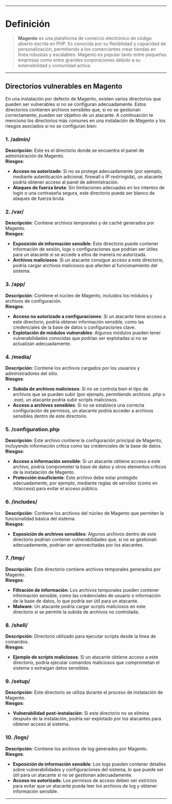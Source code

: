 
---

# Definición

> **Magento** es una plataforma de comercio electrónico de código abierto escrita en PHP. Es conocida por su flexibilidad y capacidad de personalización, permitiendo a los comerciantes crear tiendas en línea robustas y escalables. Magento es popular tanto entre pequeñas empresas como entre grandes corporaciones debido a su extensibilidad y comunidad activa.

---

## Directorios vulnerables en Magento

En una instalación por defecto de Magento, existen varios directorios que pueden ser vulnerables si no se configuran adecuadamente. Estos directorios contienen archivos sensibles que, si no se gestionan correctamente, pueden ser objetivo de un atacante. A continuación te menciono los directorios más comunes en una instalación de Magento y los riesgos asociados si no se configuran bien:

### 1. /admin/
**Descripción**: Este es el directorio donde se encuentra el panel de administración de Magento.  
**Riesgos**:  
- **Acceso no autorizado**: Si no se protege adecuadamente (por ejemplo, mediante autenticación adicional, firewall o IP restringida), un atacante podría obtener acceso al panel de administración.  
- **Ataques de fuerza bruta**: Sin limitaciones adecuadas en los intentos de login o una contraseña segura, este directorio puede ser blanco de ataques de fuerza bruta.  

### 2. /var/
**Descripción**: Contiene archivos temporales y de caché generados por Magento.  
**Riesgos**:  
- **Exposición de información sensible**: Este directorio puede contener información de sesión, logs o configuraciones que podrían ser útiles para un atacante si se accede a ellos de manera no autorizada.  
- **Archivos maliciosos**: Si un atacante consigue acceso a este directorio, podría cargar archivos maliciosos que afecten al funcionamiento del sistema.

### 3. /app/
**Descripción**: Contiene el núcleo de Magento, incluidos los módulos y archivos de configuración.  
**Riesgos**:  
- **Acceso no autorizado a configuraciones**: Si un atacante tiene acceso a este directorio, podría obtener información sensible, como las credenciales de la base de datos o configuraciones clave.  
- **Explotación de módulos vulnerables**: Algunos módulos pueden tener vulnerabilidades conocidas que podrían ser explotadas si no se actualizan adecuadamente.

### 4. /media/
**Descripción**: Contiene los archivos cargados por los usuarios y administradores del sitio.  
**Riesgos**:  
- **Subida de archivos maliciosos**: Si no se controla bien el tipo de archivos que se pueden subir (por ejemplo, permitiendo archivos .php o .exe), un atacante podría subir scripts maliciosos.  
- **Acceso a archivos sensibles**: Si no se establece una correcta configuración de permisos, un atacante podría acceder a archivos sensibles dentro de este directorio.  

### 5. /configuration.php
**Descripción**: Este archivo contiene la configuración principal de Magento, incluyendo información crítica como las credenciales de la base de datos.  
**Riesgos**:  
- **Acceso a información sensible**: Si un atacante obtiene acceso a este archivo, podría comprometer la base de datos y otros elementos críticos de la instalación de Magento.  
- **Protección insuficiente**: Este archivo debe estar protegido adecuadamente, por ejemplo, mediante reglas de servidor (como en .htaccess) para evitar el acceso público.

### 6. /includes/
**Descripción**: Contiene los archivos del núcleo de Magento que permiten la funcionalidad básica del sistema.  
**Riesgos**:  
- **Exposición de archivos sensibles**: Algunos archivos dentro de este directorio podrían contener vulnerabilidades que, si no se gestionan adecuadamente, podrían ser aprovechadas por los atacantes.

### 7. /tmp/
**Descripción**: Este directorio contiene archivos temporales generados por Magento.  
**Riesgos**:  
- **Filtración de información**: Los archivos temporales pueden contener información sensible, como las credenciales de usuario o información de la base de datos, lo que podría ser útil para un atacante.  
- **Malware**: Un atacante podría cargar scripts maliciosos en este directorio si se permite la subida de archivos no controlada.

### 8. /shell/
**Descripción**: Directorio utilizado para ejecutar scripts desde la línea de comandos.  
**Riesgos**:  
- **Ejemplo de scripts maliciosos**: Si un atacante obtiene acceso a este directorio, podría ejecutar comandos maliciosos que comprometan el sistema o extraigan datos sensibles.

### 9. /setup/
**Descripción**: Este directorio se utiliza durante el proceso de instalación de Magento.  
**Riesgos**:  
- **Vulnerabilidad post-instalación**: Si este directorio no se elimina después de la instalación, podría ser explotado por los atacantes para obtener acceso al sistema.  

### 10. /logs/
**Descripción**: Contiene los archivos de log generados por Magento.  
**Riesgos**:  
- **Exposición de información sensible**: Los logs pueden contener detalles sobre vulnerabilidades y configuraciones del sistema, lo que puede ser útil para un atacante si no se gestionan adecuadamente.  
- **Acceso no autorizado**: Los permisos de acceso deben ser estrictos para evitar que un atacante pueda leer los archivos de log y obtener información sensible.

---

